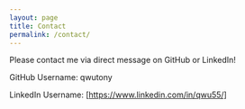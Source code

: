 ```yaml
---
layout: page
title: Contact
permalink: /contact/
---
```


Please contact me via direct message on GitHub or LinkedIn!

GitHub Username: qwutony

LinkedIn Username: [https://www.linkedin.com/in/qwu55/]

